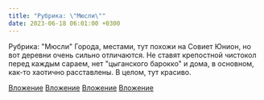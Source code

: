 ```yaml
---
title: "Рубрика: \"Мюсли\""
date: 2023-06-18 06:01:00 +0300
---
```


Рубрика: "Мюсли"
Города, местами, тут похожи на Совиет Юнион, но вот деревни очень сильно отличаются. Не ставят крепостной чистокол перед каждым сараем, нет "цыганского барокко" и дома, в основном, как-то хаотично расставлены. В целом, тут красиво.


[Вложение](https://vk.com/photo41076938_457249906)
[Вложение](https://vk.com/photo41076938_457249907)
[Вложение](https://vk.com/photo41076938_457249908)
[Вложение](https://vk.com/photo41076938_457249909)
